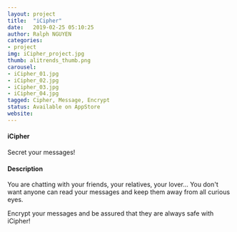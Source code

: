 ```yaml
---
layout: project
title:  "iCipher"
date:   2019-02-25 05:10:25
author: Ralph NGUYEN
categories:
- project
img: iCipher_project.jpg
thumb: alitrends_thumb.png
carousel:
- iCipher_01.jpg
- iCipher_02.jpg
- iCipher_03.jpg
- iCipher_04.jpg
tagged: Cipher, Message, Encrypt
status: Available on AppStore
website:
---
```

#### iCipher
Secret your messages!

#### Description
You are chatting with your friends, your relatives, your lover... You don't want anyone can read your messages and keep them away from all curious eyes.

Encrypt your messages and be assured that they are always safe with iCipher!

